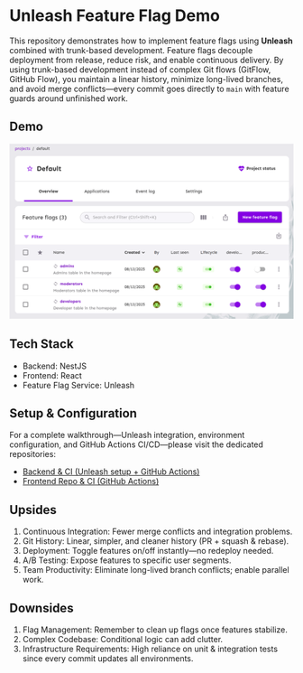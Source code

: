 # Unleash Feature Flag Demo

This repository demonstrates how to implement feature flags using **Unleash** combined with trunk-based development. Feature flags decouple deployment from release, reduce risk, and enable continuous delivery. By using trunk-based development instead of complex Git flows (GitFlow, GitHub Flow), you maintain a linear history, minimize long-lived branches, and avoid merge conflicts—every commit goes directly to `main` with feature guards around unfinished work.

## Demo

[![Watch the Demo](unleash.png)](https://www.youtube.com/watch?v=uvuraFixE_Y)

## Tech Stack

- Backend: NestJS
- Frontend: React
- Feature Flag Service: Unleash

## Setup & Configuration

For a complete walkthrough—Unleash integration, environment configuration, and GitHub Actions CI/CD—please visit the dedicated repositories:

- [Backend & CI (Unleash setup + GitHub Actions)](https://github.com/BooRuleDie/FF-Backend)
- [Frontend Repo & CI (GitHub Actions)](http://github.com/BooRuleDie/FF-Frontend)

## Upsides

1. Continuous Integration: Fewer merge conflicts and integration problems.
2. Git History: Linear, simpler, and cleaner history (PR + squash & rebase).
3. Deployment: Toggle features on/off instantly—no redeploy needed.
4. A/B Testing: Expose features to specific user segments.
5. Team Productivity: Eliminate long-lived branch conflicts; enable parallel work.

## Downsides

1. Flag Management: Remember to clean up flags once features stabilize.
2. Complex Codebase: Conditional logic can add clutter.
3. Infrastructure Requirements: High reliance on unit & integration tests since every commit updates all environments.

